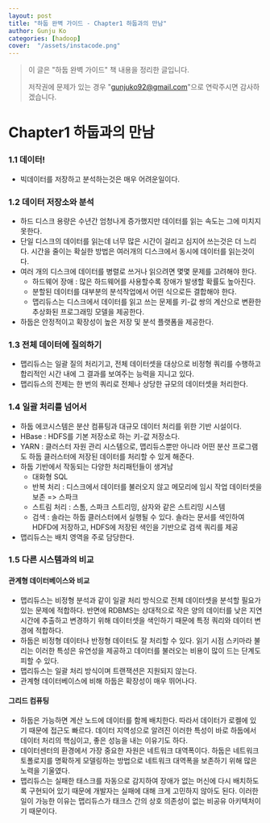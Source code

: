 ```yaml
---
layout: post
title: "하둡 완벽 가이드 - Chapter1 하둡과의 만남" 
author: Gunju Ko
categories: [hadoop]
cover:  "/assets/instacode.png"
---
```


> 이 글은 "하둡 완벽 가이드" 책 내용을 정리한 글입니다. 
>
> 저작권에 문제가 있는 경우 "gunjuko92@gmail.com"으로 연락주시면 감사하겠습니다.

# Chapter1 하둡과의 만남

### 1.1 데이터!

* 빅데이터를 저장하고 분석하는것은 매우 어려운일이다.

### 1.2 데이터 저장소와 분석

* 하드 디스크 용량은 수년간 엄청나게 증가했지만 데이터를 읽는 속도는 그에 미치지 못한다.
* 단일 디스크의 데이터를 읽는데 너무 많은 시간이 걸리고 심지어 쓰는것은 더 느리다. 시간을 줄이는 확실한 방법은 여러개의 디스크에서 동시에 데이터를 읽는것이다.
* 여러 개의 디스크에 데이터를 병렬로 쓰거나 읽으려면 몇몇 문제를 고려해야 한다.
  * 하드웨어 장애 : 많은 하드웨어를 사용할수록 장애가 발생할 확률도 높아진다.
  * 분할된 데이터를 대부분의 분석작업에서 어떤 식으로든 결합해야 한다.
  * 맵리듀스는 디스크에서 데이터를 읽고 쓰는 문제를 키-값 쌍의 계산으로 변환한 추상화된 프로그래밍 모델을 제공한다.
* 하둡은 안정적이고 확장성이 높은 저장 및 분석 플랫폼을 제공한다.

### 1.3 전체 데이터에 질의하기

* 맵리듀스는 일괄 질의 처리기고, 전체 데이터셋을 대상으로 비정형 쿼리를 수행하고 합리적인 시간 내에 그 결과를 보여주는 능력을 지니고 있다.
* 맵리듀스의 전제는 한 번의 쿼리로 전체나 상당한 규모의 데이터셋을 처리한다.

### 1.4 일괄 처리를 넘어서

* 하둡 에코시스템은 분산 컴퓨팅과 대규모 데이터 처리를 위한 기반 시설이다. 
* HBase : HDFS를 기본 저장소로 하는 키-값 저장소다.
* YARN : 클러스터 자원 관리 시스템으로, 맵리듀스뿐만 아니라 어떤 분산 프로그램도 하둡 클러스터에 저장된 데이터를 처리할 수 있게 해준다.
* 하둡 기반에서 작동되는 다양한 처리패턴들이 생겨남
  * 대화형 SQL
  * 반복 처리 : 디스크에서 데이터를 불러오지 않고 메모리에 임시 작업 데이터셋을 보존 => 스파크
  * 스트림 처리 : 스톰, 스파크 스트리밍, 삼자와 같은 스트리밍 시스템
  * 검색 : 솔라는 하둡 클러스터에서 실행될 수 있다. 솔라는 문서를 색인하여 HDFD에 저장하고, HDFS에 저장된 색인을 기반으로 검색 쿼리를 제공
* 맵리듀스는 배치 영역을 주로 담당한다.

### 1.5 다른 시스템과의 비교

#### 관계형 데이터베이스와 비교

* 맵리듀스는 비정형 분석과 같이 일괄 처리 방식으로 전체 데이터셋을 분석할 필요가 있는 문제에 적합하다. 반면에 RDBMS는 상대적으로 작은 양의 데이터를 낮은 지연 시간에 추출하고 변경하기 위해 데이터셋을 색인하기 때문에 특정 쿼리와 데이터 변경에 적합하다.
* 하둡은 비정형 데이터나 반정형 데이터도 잘 처리할 수 있다. 읽기 시점 스키마라 불리는 이러한 특성은 유연성을 제공하고 데이터를 불러오는 비용이 많이 드는 단계도 피할 수 있다.
* 맵리듀스는 일괄 처리 방식이며 트랜잭션은 지원되지 않는다. 
* 관계형 데이터베이스에 비해 하둡은 확장성이 매우 뛰어나다.

#### 그리드 컴퓨팅

* 하둡은 가능하면 계산 노드에 데이터를 함께 배치한다. 따라서 데이터가 로켈에 있기 때문에 접근도 빠르다. 데이터 지역성으로 알려진 이러한 특성이 바로 하둡에서 데이터 처리의 핵심이고, 좋은 성능을 내는 이유기도 하다.
* 데이터센터의 환경에서 가장 중요한 자원은 네트워크 대역폭이다. 하둡은 네트워크 토폴로지를 명확하게 모델링하는 방법으로 네트워크 대역폭을 보존하기 위해 많은 노력을 기울였다. 
* 맵리듀스는 실패한 태스크를 자동으로 감지하여 장애가 없는 머신에 다시 배치하도록 구현되어 있기 때문에 개발자는 실패에 대해 크게 고민하지 않아도 된다. 이러한 일이 가능한 이유는 맵리듀스가 태크스 간의 상호 의존성이 없는 비공유 아키텍처이기 때문이다.
